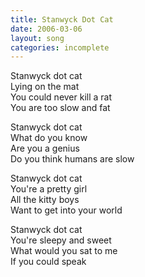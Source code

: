 ```yaml
---
title: Stanwyck Dot Cat
date: 2006-03-06
layout: song
categories: incomplete
---
```

Stanwyck dot cat  
Lying on the mat  
You could never kill a rat  
You are too slow and fat

Stanwyck dot cat  
What do you know  
Are you a genius  
Do you think humans are slow

Stanwyck dot cat  
You're a pretty girl  
All the kitty boys  
Want to get into your world

Stanwyck dot cat  
You're sleepy and sweet  
What would you sat to me  
If you could speak
